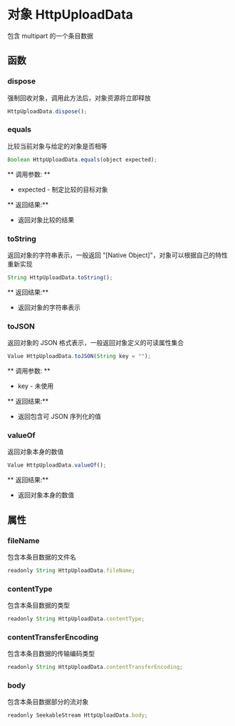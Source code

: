 # 对象 HttpUploadData
包含 multipart 的一个条目数据

## 函数
        
### dispose
强制回收对象，调用此方法后，对象资源将立即释放
```JavaScript
HttpUploadData.dispose();
```

### equals
比较当前对象与给定的对象是否相等
```JavaScript
Boolean HttpUploadData.equals(object expected);
```

** 调用参数: **
* expected - 制定比较的目标对象

** 返回结果:**
* 返回对象比较的结果

### toString
返回对象的字符串表示，一般返回 &#34;[Native Object]&#34;，对象可以根据自己的特性重新实现
```JavaScript
String HttpUploadData.toString();
```

** 返回结果:**
* 返回对象的字符串表示

### toJSON
返回对象的 JSON 格式表示，一般返回对象定义的可读属性集合
```JavaScript
Value HttpUploadData.toJSON(String key = "");
```

** 调用参数: **
* key - 未使用

** 返回结果:**
* 返回包含可 JSON 序列化的值

### valueOf
返回对象本身的数值
```JavaScript
Value HttpUploadData.valueOf();
```

** 返回结果:**
* 返回对象本身的数值

## 属性
        
### fileName
包含本条目数据的文件名
```JavaScript
readonly String HttpUploadData.fileName;
```

### contentType
包含本条目数据的类型
```JavaScript
readonly String HttpUploadData.contentType;
```

### contentTransferEncoding
包含本条目数据的传输编码类型
```JavaScript
readonly String HttpUploadData.contentTransferEncoding;
```

### body
包含本条目数据部分的流对象
```JavaScript
readonly SeekableStream HttpUploadData.body;
```

